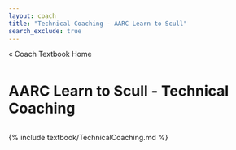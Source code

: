 ```yaml
---
layout: coach
title: "Technical Coaching - AARC Learn to Scull"
search_exclude: true
---
```


<div class="textbook-header">
  <a href="{{ site.baseurl }}/coach_portal/textbook/" class="textbook-home-link">« Coach Textbook Home</a>
  <h1>AARC Learn to Scull - Technical Coaching</h1>
</div>

{% include textbook/TechnicalCoaching.md %}

<style>
  .textbook-header {
    margin-bottom: 2rem;
  }
  
  .textbook-home-link {
    display: inline-block;
    margin-bottom: 0.5rem;
    color: var(--theme-color);
    text-decoration: none;
  }
  
  .textbook-home-link:hover {
    text-decoration: underline;
  }

  @media print {
    .textbook-home-link {
      display: none;
    }
  }
</style>
